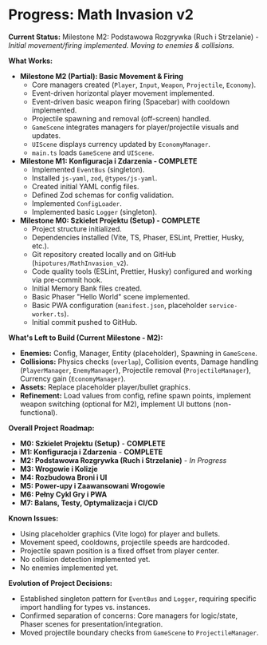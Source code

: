 # Progress: Math Invasion v2

**Current Status:** Milestone M2: Podstawowa Rozgrywka (Ruch i Strzelanie) - *Initial movement/firing implemented. Moving to enemies & collisions.*

**What Works:**
*   **Milestone M2 (Partial): Basic Movement & Firing**
    *   Core managers created (`Player`, `Input`, `Weapon`, `Projectile`, `Economy`).
    *   Event-driven horizontal player movement implemented.
    *   Event-driven basic weapon firing (Spacebar) with cooldown implemented.
    *   Projectile spawning and removal (off-screen) handled.
    *   `GameScene` integrates managers for player/projectile visuals and updates.
    *   `UIScene` displays currency updated by `EconomyManager`.
    *   `main.ts` loads `GameScene` and `UIScene`.
*   **Milestone M1: Konfiguracja i Zdarzenia - COMPLETE**
    *   Implemented `EventBus` (singleton).
    *   Installed `js-yaml`, `zod`, `@types/js-yaml`.
    *   Created initial YAML config files.
    *   Defined Zod schemas for config validation.
    *   Implemented `ConfigLoader`.
    *   Implemented basic `Logger` (singleton).
*   **Milestone M0: Szkielet Projektu (Setup) - COMPLETE**
    *   Project structure initialized.
    *   Dependencies installed (Vite, TS, Phaser, ESLint, Prettier, Husky, etc.).
    *   Git repository created locally and on GitHub (`hipotures/MathInvasion_v2`).
    *   Code quality tools (ESLint, Prettier, Husky) configured and working via pre-commit hook.
    *   Initial Memory Bank files created.
    *   Basic Phaser "Hello World" scene implemented.
    *   Basic PWA configuration (`manifest.json`, placeholder `service-worker.ts`).
    *   Initial commit pushed to GitHub.

**What's Left to Build (Current Milestone - M2):**
*   **Enemies:** Config, Manager, Entity (placeholder), Spawning in `GameScene`.
*   **Collisions:** Physics checks (`overlap`), Collision events, Damage handling (`PlayerManager`, `EnemyManager`), Projectile removal (`ProjectileManager`), Currency gain (`EconomyManager`).
*   **Assets:** Replace placeholder player/bullet graphics.
*   **Refinement:** Load values from config, refine spawn points, implement weapon switching (optional for M2), implement UI buttons (non-functional).

**Overall Project Roadmap:**
*   **M0: Szkielet Projektu (Setup)** - **COMPLETE**
*   **M1: Konfiguracja i Zdarzenia** - **COMPLETE**
*   **M2: Podstawowa Rozgrywka (Ruch i Strzelanie)** - *In Progress*
*   **M3: Wrogowie i Kolizje**
*   **M4: Rozbudowa Broni i UI**
*   **M5: Power-upy i Zaawansowani Wrogowie**
*   **M6: Pełny Cykl Gry i PWA**
*   **M7: Balans, Testy, Optymalizacja i CI/CD**

**Known Issues:**
*   Using placeholder graphics (Vite logo) for player and bullets.
*   Movement speed, cooldowns, projectile speeds are hardcoded.
*   Projectile spawn position is a fixed offset from player center.
*   No collision detection implemented yet.
*   No enemies implemented yet.

**Evolution of Project Decisions:**
*   Established singleton pattern for `EventBus` and `Logger`, requiring specific import handling for types vs. instances.
*   Confirmed separation of concerns: Core managers for logic/state, Phaser scenes for presentation/integration.
*   Moved projectile boundary checks from `GameScene` to `ProjectileManager`.
